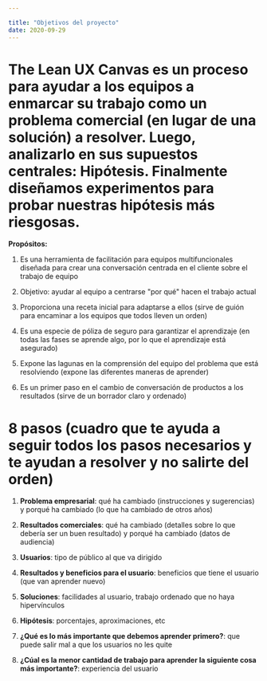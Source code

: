 ```yaml
---

title: "Objetivos del proyecto"
date: 2020-09-29
---
```


# The Lean UX Canvas es un proceso para ayudar a los equipos a enmarcar su trabajo como un problema comercial (en lugar de una solución) a resolver. Luego, analizarlo en sus supuestos centrales: Hipótesis. Finalmente diseñamos experimentos para probar nuestras hipótesis más riesgosas.

**Propósitos:** 

1. Es una herramienta de facilitación para equipos multifuncionales diseñada para crear una conversación centrada en el cliente sobre el trabajo de equipo

2. Objetivo: ayudar al equipo a centrarse "por qué" hacen el trabajo actual

3. Proporciona una receta inicial para adaptarse a ellos (sirve de guión para encaminar a los equipos que todos lleven un orden)

4. Es una especie de póliza de seguro para garantizar el aprendizaje (en todas las fases se aprende algo, por lo que el aprendizaje está asegurado)

5. Expone las lagunas en la comprensión del equipo del problema que está resolviendo (expone las diferentes maneras de aprender) 

6. Es un primer paso en el cambio de conversación de productos a los resultados (sirve de un borrador claro y ordenado) 

# 8 pasos (cuadro que te ayuda a seguir todos los pasos necesarios y te ayudan a resolver y no salirte del orden) 

1. **Problema empresarial**: qué ha cambiado (instrucciones y sugerencias) y porqué ha cambiado (lo que ha cambiado de otros años) 

2. **Resultados comerciales**: qué ha cambiado (detalles sobre lo que debería ser un buen resultado) y porqué ha cambiado (datos de audiencia) 

3. **Usuarios**: tipo de público al que va dirigido

4. **Resultados y beneficios para el usuario**: beneficios que tiene el usuario (que van aprender nuevo)

5. **Soluciones**: facilidades al usuario, trabajo ordenado que no haya hipervínculos

6. **Hipótesis**: porcentajes, aproximaciones, etc

7. **¿Qué es lo más importante que debemos aprender primero?**: que puede salir mal a que los usuarios no les quite

8. **¿Cúal es la menor cantidad de trabajo para aprender la siguiente cosa más importante?**: experiencia del usuario